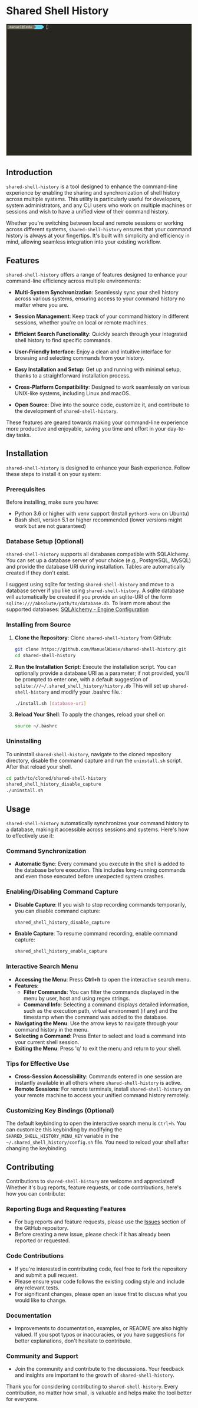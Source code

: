 # Shared Shell History

![gif](https://raw.githubusercontent.com/ManuelWiese/shared-shell-history/main/shared_shell_history_showcase.gif)

## Introduction

`shared-shell-history` is a tool designed to enhance the command-line experience by enabling the sharing and synchronization of shell history across multiple systems. This utility is particularly useful for developers, system administrators, and any CLI users who work on multiple machines or sessions and wish to have a unified view of their command history.

Whether you're switching between local and remote sessions or working across different systems, `shared-shell-history` ensures that your command history is always at your fingertips. It's built with simplicity and efficiency in mind, allowing seamless integration into your existing workflow.

## Features

`shared-shell-history` offers a range of features designed to enhance your command-line efficiency across multiple environments:

- **Multi-System Synchronization**: Seamlessly sync your shell history across various systems, ensuring access to your command history no matter where you are.

- **Session Management**: Keep track of your command history in different sessions, whether you're on local or remote machines.

- **Efficient Search Functionality**: Quickly search through your integrated shell history to find specific commands.

- **User-Friendly Interface**: Enjoy a clean and intuitive interface for browsing and selecting commands from your history.

- **Easy Installation and Setup**: Get up and running with minimal setup, thanks to a straightforward installation process.

- **Cross-Platform Compatibility**: Designed to work seamlessly on various UNIX-like systems, including Linux and macOS.

- **Open Source**: Dive into the source code, customize it, and contribute to the development of `shared-shell-history`.

These features are geared towards making your command-line experience more productive and enjoyable, saving you time and effort in your day-to-day tasks.

## Installation

`shared-shell-history` is designed to enhance your Bash experience. Follow these steps to install it on your system:

### Prerequisites

Before installing, make sure you have:

- Python 3.6 or higher with venv support (Install `python3-venv` on Ubuntu)
- Bash shell, version 5.1 or higher recommended (lower versions might work but are not guaranteed)

### Database Setup (Optional)

`shared-shell-history` supports all databases compatible with SQLAlchemy. You can set up a database server of your choice (e.g., PostgreSQL, MySQL) and provide the database URI during installation. Tables are automatically created if they don't exist.

I suggest using sqlite for testing `shared-shell-history` and move to a database server if you like using `shared-shell-history`.
A sqlite database will automatically be created if you provide an sqlite-URI of the form `sqlite:////absolute/path/to/database.db`.
To learn more about the supported databases: [SQLAlchemy - Engine Configuration](https://docs.sqlalchemy.org/en/20/core/engines.html)


### Installing from Source

1. **Clone the Repository**:
   Clone `shared-shell-history` from GitHub:
   ```bash
   git clone https://github.com/ManuelWiese/shared-shell-history.git
   cd shared-shell-history
   ```
2. **Run the Installation Script**:
   Execute the installation script. You can optionally provide a database URI as a parameter; if not provided, you'll be prompted to enter one, with a default suggestion of `sqlite:///~/.shared_shell_history/history.db` This will set up `shared-shell-history` and modify your .bashrc file.:
   ```bash
   ./install.sh [database-uri]
   ```
3. **Reload Your Shell**:
   To apply the changes, reload your shell or:
   ```bash
   source ~/.bashrc
   ```

### Uninstalling
To uninstall `shared-shell-history`, navigate to the cloned repository directory, disable the command capture and run the `uninstall.sh` script. After that reload your shell.
```bash
cd path/to/cloned/shared-shell-history
shared_shell_history_disable_capture
./uninstall.sh
```

## Usage

`shared-shell-history` automatically synchronizes your command history to a database, making it accessible across sessions and systems. Here's how to effectively use it:

### Command Synchronization

- **Automatic Sync**: Every command you execute in the shell is added to the database before execution. This includes long-running commands and even those executed before unexpected system crashes.

### Enabling/Disabling Command Capture

- **Disable Capture**: If you wish to stop recording commands temporarily, you can disable command capture:
  ```bash
  shared_shell_history_disable_capture
  ```
- **Enable Capture**: To resume command recording, enable command capture:
  ```bash
  shared_shell_history_enable_capture
  ```

### Interactive Search Menu

- **Accessing the Menu**: Press **Ctrl+h** to open the interactive search menu.
- **Features**:
  - **Filter Commands**: You can filter the commands displayed in the menu by user, host and using regex strings.
  - **Command Info**: Selecting a command displays detailed information, such as the execution path, virtual environment (if any) and the timestamp when the command was added to the database.
- **Navigating the Menu**: Use the arrow keys to navigate through your command history in the menu.
- **Selecting a Command**: Press Enter to select and load a command into your current shell session.
- **Exiting the Menu**: Press 'q' to exit the menu and return to your shell.

### Tips for Effective Use

- **Cross-Session Accessibility**: Commands entered in one session are instantly available in all others where `shared-shell-history` is active.
- **Remote Sessions**: For remote terminals, install `shared-shell-history` on your remote machine to access your unified command history remotely.

### Customizing Key Bindings (Optional)

The default keybinding to open the interactive search menu is `Ctrl+h`.
You can customize this keybinding by modifying the `SHARED_SHELL_HISTORY_MENU_KEY` variable in the `~/.shared_shell_history/config.sh` file. You need to reload your shell after changing the keybinding.

## Contributing

Contributions to `shared-shell-history` are welcome and appreciated! Whether it's bug reports, feature requests, or code contributions, here's how you can contribute:

### Reporting Bugs and Requesting Features

- For bug reports and feature requests, please use the [Issues](https://github.com/ManuelWiese/shared-shell-history/issues) section of the GitHub repository.
- Before creating a new issue, please check if it has already been reported or requested.

### Code Contributions

- If you're interested in contributing code, feel free to fork the repository and submit a pull request.
- Please ensure your code follows the existing coding style and include any relevant tests.
- For significant changes, please open an issue first to discuss what you would like to change.

### Documentation

- Improvements to documentation, examples, or README are also highly valued. If you spot typos or inaccuracies, or you have suggestions for better explanations, don't hesitate to contribute.

### Community and Support

- Join the community and contribute to the discussions. Your feedback and insights are important to the growth of `shared-shell-history`.

Thank you for considering contributing to `shared-shell-history`. Every contribution, no matter how small, is valuable and helps make the tool better for everyone.
